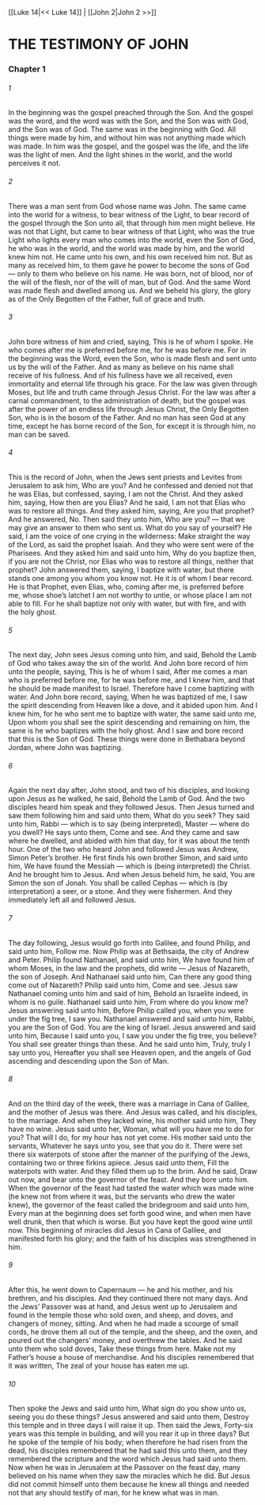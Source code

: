[[Luke 14|<< Luke 14]]  |  [[John 2|John 2 >>]]

# THE TESTIMONY OF JOHN
### Chapter 1
###### 1

In the beginning was the gospel preached through the Son. And the gospel was the word, and the word was with the Son, and the Son was with God, and the Son was of God. The same was in the beginning with God. All things were made by him, and without him was not anything made which was made. In him was the gospel, and the gospel was the life, and the life was the light of men. And the light shines in the world, and the world perceives it not.

###### 2
There was a man sent from God whose name was John. The same came into the world for a witness, to bear witness of the Light, to bear record of the gospel through the Son unto all, that through him men might believe. He was not that Light, but came to bear witness of that Light, who was the true Light who lights every man who comes into the world, even the Son of God, he who was in the world, and the world was made by him, and the world knew him not. He came unto his own, and his own received him not. But as many as received him, to them gave he power to become the sons of God — only to them who believe on his name. He was born, not of blood, nor of the will of the flesh, nor of the will of man, but of God. And the same Word was made flesh and dwelled among us. And we beheld his glory, the glory as of the Only Begotten of the Father, full of grace and truth.

###### 3
John bore witness of him and cried, saying, This is he of whom I spoke. He who comes after me is preferred before me, for he was before me. For in the beginning was the Word, even the Son, who is made flesh and sent unto us by the will of the Father. And as many as believe on his name shall receive of his fullness. And of his fullness have we all received, even immortality and eternal life through his grace. For the law was given through Moses, but life and truth came through Jesus Christ. For the law was after a carnal commandment, to the administration of death, but the gospel was after the power of an endless life through Jesus Christ, the Only Begotten Son, who is in the bosom of the Father. And no man has seen God at any time, except he has borne record of the Son, for except it is through him, no man can be saved.

###### 4
This is the record of John, when the Jews sent priests and Levites from Jerusalem to ask him, Who are you? And he confessed and denied not that he was Elias, but confessed, saying, I am not the Christ. And they asked him, saying, How then are you Elias? And he said, I am not that Elias who was to restore all things. And they asked him, saying, Are you that prophet? And he answered, No. Then said they unto him, Who are you? — that we may give an answer to them who sent us. What do you say of yourself? He said, I am the voice of one crying in the wilderness: Make straight the way of the Lord, as said the prophet Isaiah. And they who were sent were of the Pharisees. And they asked him and said unto him, Why do you baptize then, if you are not the Christ, nor Elias who was to restore all things, neither that prophet? John answered them, saying, I baptize with water, but there stands one among you whom you know not. He it is of whom I bear record. He is that Prophet, even Elias, who, coming after me, is preferred before me, whose shoe’s latchet I am not worthy to untie, or whose place I am not able to fill. For he shall baptize not only with water, but with fire, and with the holy ghost.

###### 5
The next day, John sees Jesus coming unto him, and said, Behold the Lamb of God who takes away the sin of the world. And John bore record of him unto the people, saying, This is he of whom I said, After me comes a man who is preferred before me, for he was before me, and I knew him, and that he should be made manifest to Israel. Therefore have I come baptizing with water. And John bore record, saying, When he was baptized of me, I saw the spirit descending from Heaven like a dove, and it abided upon him. And I knew him, for he who sent me to baptize with water, the same said unto me, Upon whom you shall see the spirit descending and remaining on him, the same is he who baptizes with the holy ghost. And I saw and bore record that this is the Son of God. These things were done in Bethabara beyond Jordan, where John was baptizing.

###### 6
Again the next day after, John stood, and two of his disciples, and looking upon Jesus as he walked, he said, Behold the Lamb of God. And the two disciples heard him speak and they followed Jesus. Then Jesus turned and saw them following him and said unto them, What do you seek? They said unto him, Rabbi — which is to say (being interpreted), Master — where do you dwell? He says unto them, Come and see. And they came and saw where he dwelled, and abided with him that day, for it was about the tenth hour. One of the two who heard John and followed Jesus was Andrew, Simon Peter’s brother. He first finds his own brother Simon, and said unto him, We have found the Messiah — which is (being interpreted) the Christ. And he brought him to Jesus. And when Jesus beheld him, he said, You are Simon the son of Jonah. You shall be called Cephas — which is (by interpretation) a seer, or a stone. And they were fishermen. And they immediately left all and followed Jesus.

###### 7
The day following, Jesus would go forth into Galilee, and found Philip, and said unto him, Follow me. Now Philip was at Bethsaida, the city of Andrew and Peter. Philip found Nathanael, and said unto him, We have found him of whom Moses, in the law and the prophets, did write — Jesus of Nazareth, the son of Joseph. And Nathanael said unto him, Can there any good thing come out of Nazareth? Philip said unto him, Come and see. Jesus saw Nathanael coming unto him and said of him, Behold an Israelite indeed, in whom is no guile. Nathanael said unto him, From where do you know me? Jesus answering said unto him, Before Philip called you, when you were under the fig tree, I saw you. Nathanael answered and said unto him, Rabbi, you are the Son of God. You are the king of Israel. Jesus answered and said unto him, Because I said unto you, I saw you under the fig tree, you believe? You shall see greater things than these. And he said unto him, Truly, truly I say unto you, Hereafter you shall see Heaven open, and the angels of God ascending and descending upon the Son of Man.

###### 8
And on the third day of the week, there was a marriage in Cana of Galilee, and the mother of Jesus was there. And Jesus was called, and his disciples, to the marriage. And when they lacked wine, his mother said unto him, They have no wine. Jesus said unto her, Woman, what will you have me to do for you? That will I do, for my hour has not yet come. His mother said unto the servants, Whatever he says unto you, see that you do it. There were set there six waterpots of stone after the manner of the purifying of the Jews, containing two or three firkins apiece. Jesus said unto them, Fill the waterpots with water. And they filled them up to the brim. And he said, Draw out now, and bear unto the governor of the feast. And they bore unto him. When the governor of the feast had tasted the water which was made wine (he knew not from where it was, but the servants who drew the water knew), the governor of the feast called the bridegroom and said unto him, Every man at the beginning does set forth good wine, and when men have well drunk, then that which is worse. But you have kept the good wine until now. This beginning of miracles did Jesus in Cana of Galilee, and manifested forth his glory; and the faith of his disciples was strengthened in him.

###### 9
After this, he went down to Capernaum — he and his mother, and his brethren, and his disciples. And they continued there not many days. And the Jews’ Passover was at hand, and Jesus went up to Jerusalem and found in the temple those who sold oxen, and sheep, and doves, and changers of money, sitting. And when he had made a scourge of small cords, he drove them all out of the temple, and the sheep, and the oxen, and poured out the changers’ money, and overthrew the tables. And he said unto them who sold doves, Take these things from here. Make not my Father’s house a house of merchandise. And his disciples remembered that it was written, The zeal of your house has eaten me up.

###### 10
Then spoke the Jews and said unto him, What sign do you show unto us, seeing you do these things? Jesus answered and said unto them, Destroy this temple and in three days I will raise it up. Then said the Jews, Forty-six years was this temple in building, and will you rear it up in three days? But he spoke of the temple of his body; when therefore he had risen from the dead, his disciples remembered that he had said this unto them, and they remembered the scripture and the word which Jesus had said unto them. Now when he was in Jerusalem at the Passover on the feast day, many believed on his name when they saw the miracles which he did. But Jesus did not commit himself unto them because he knew all things and needed not that any should testify of man, for he knew what was in man.